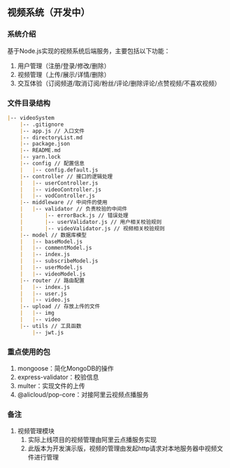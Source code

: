 ## 视频系统（开发中）

### 系统介绍
基于Node.js实现的视频系统后端服务，主要包括以下功能：
1. 用户管理（注册/登录/修改/删除）
2. 视频管理（上传/展示/详情/删除）
3. 交互体验（订阅频道/取消订阅/粉丝/评论/删除评论/点赞视频/不喜欢视频）

### 文件目录结构
```md
|-- videoSystem
    |-- .gitignore
    |-- app.js // 入口文件
    |-- directoryList.md
    |-- package.json
    |-- README.md
    |-- yarn.lock
    |-- config // 配置信息
    |   |-- config.default.js
    |-- controller // 接口的逻辑处理
    |   |-- userController.js
    |   |-- videoController.js
    |   |-- vodController.js
    |-- middleware // 中间件的使用
    |   |-- validator // 负责校验的中间件
    |       |-- errorBack.js // 错误处理
    |       |-- userValidator.js // 用户相关校验规则
    |       |-- videoValidator.js // 视频相关校验规则
    |-- model // 数据库模型
    |   |-- baseModel.js
    |   |-- commentModel.js
    |   |-- index.js
    |   |-- subscribeModel.js
    |   |-- userModel.js
    |   |-- videoModel.js
    |-- router // 路由配置
    |   |-- index.js
    |   |-- user.js
    |   |-- video.js
    |-- upload // 存放上传的文件
    |   |-- img
    |   |-- video
    |-- utils // 工具函数
        |-- jwt.js
```

### 重点使用的包
1. mongoose：简化MongoDB的操作
2. express-validator：校验信息
3. multer：实现文件的上传
4. @alicloud/pop-core：对接阿里云视频点播服务

### 备注
1. 视频管理模块
   1. 实际上线项目的视频管理由阿里云点播服务实现
   2. 此版本为开发演示版，视频的管理由发起http请求对本地服务器中视频文件进行管理

